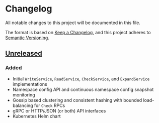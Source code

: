 # Changelog
All notable changes to this project will be documented in this file.

The format is based on [Keep a Changelog](https://keepachangelog.com/en/1.0.0/),
and this project adheres to [Semantic Versioning](https://semver.org/spec/v2.0.0.html).

## [Unreleased]
### Added
* Initial `WriteService`, `ReadService`, `CheckService`, and `ExpandService` implementations
* Namespace config API and continuous namespace config snapshot monitoring
* Gossip based clustering and consistent hashing with bounded load-balancing for `Check` RPCs
* gRPC or HTTP/JSON (or both) API interfaces
* Kubernetes Helm chart

[Unreleased]: https://github.com/authorizer-tech/access-controller/tree/master